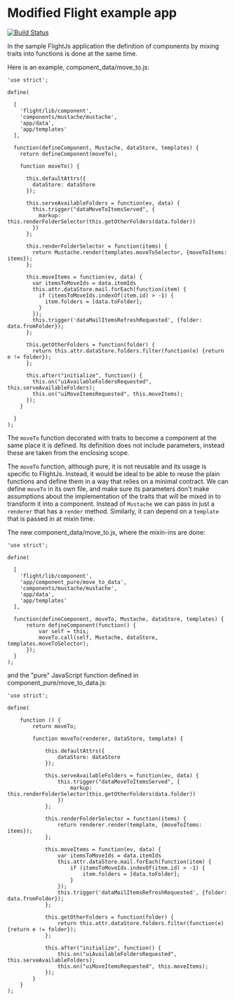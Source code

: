 # Modified Flight example app

[![Build Status](https://travis-ci.org/flightjs/example-app.png?branch=master)](http://travis-ci.org/flightjs/example-app)

In the sample FlightJs application the definition of components by mixing traits into functions is done at the same
time.

Here is an example, component_data/move_to.js:

    'use strict';

    define(

      [
        'flight/lib/component',
        'components/mustache/mustache',
        'app/data',
        'app/templates'
      ],

      function(defineComponent, Mustache, dataStore, templates) {
        return defineComponent(moveTo);

        function moveTo() {

          this.defaultAttrs({
            dataStore: dataStore
          });

          this.serveAvailableFolders = function(ev, data) {
            this.trigger("dataMoveToItemsServed", {
              markup: this.renderFolderSelector(this.getOtherFolders(data.folder))
            })
          };

          this.renderFolderSelector = function(items) {
            return Mustache.render(templates.moveToSelector, {moveToItems: items});
          };

          this.moveItems = function(ev, data) {
            var itemsToMoveIds = data.itemIds
            this.attr.dataStore.mail.forEach(function(item) {
              if (itemsToMoveIds.indexOf(item.id) > -1) {
                item.folders = [data.toFolder];
              }
            });
            this.trigger('dataMailItemsRefreshRequested', {folder: data.fromFolder});
          };

          this.getOtherFolders = function(folder) {
            return this.attr.dataStore.folders.filter(function(e) {return e != folder});
          };

          this.after("initialize", function() {
            this.on("uiAvailableFoldersRequested", this.serveAvailableFolders);
            this.on("uiMoveItemsRequested", this.moveItems);
          });
        }

      }
    );

The <code>moveTo</code> function decorated with traits to become a component at the same place it is defined.
Its definition does not include parameters, instead these are taken from the enclosing scope.

The <code>moveTo</code> function, although pure, it is not reusable and its usage is specific to FlightJs.
Instead, it would be ideal to be able to reuse the plain functions and define them in a way that relies on a minimal
contract. We can define <code>moveTo</code> in its own file, and make sure its parameters don't make
assumptions about the implementation of the traits that will be mixed in to transform it into a component. Instead
of <code>Mustache</code>  we can pass in just a <code>renderer</code>  that has a
<code>render</code>  method. Similarly, it can depend on a <code>template</code>  that is
passed in at mixin time.

The new component_data/move_to.js, where the mixin-ins are done:

    'use strict';

    define(

      [
        'flight/lib/component',
        'app/component_pure/move_to_data',
        'components/mustache/mustache',
        'app/data',
        'app/templates'
      ],

      function(defineComponent, moveTo, Mustache, dataStore, templates) {
          return defineComponent(function() {
              var self = this;
              moveTo.call(self, Mustache, dataStore, templates.moveToSelector);
          });
      }
    );

and the "pure" JavaScript function defined in component_pure/move_to_data.js:

    'use strict';

    define(

        function () {
            return moveTo;

            function moveTo(renderer, dataStore, template) {

                this.defaultAttrs({
                    dataStore: dataStore
                });

                this.serveAvailableFolders = function(ev, data) {
                    this.trigger("dataMoveToItemsServed", {
                        markup: this.renderFolderSelector(this.getOtherFolders(data.folder))
                    })
                };

                this.renderFolderSelector = function(items) {
                    return renderer.render(template, {moveToItems: items});
                };

                this.moveItems = function(ev, data) {
                    var itemsToMoveIds = data.itemIds
                    this.attr.dataStore.mail.forEach(function(item) {
                        if (itemsToMoveIds.indexOf(item.id) > -1) {
                            item.folders = [data.toFolder];
                        }
                    });
                    this.trigger('dataMailItemsRefreshRequested', {folder: data.fromFolder});
                };

                this.getOtherFolders = function(folder) {
                    return this.attr.dataStore.folders.filter(function(e) {return e != folder});
                };

                this.after("initialize", function() {
                    this.on("uiAvailableFoldersRequested", this.serveAvailableFolders);
                    this.on("uiMoveItemsRequested", this.moveItems);
                });
            }
        }
    );

